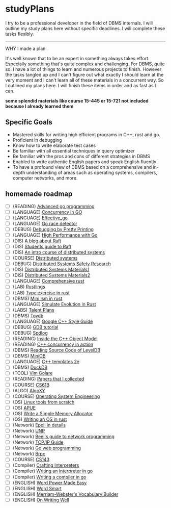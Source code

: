 # studyPlans

I try to be a professional developer in the field of DBMS internals. I will outline my study plans here without specific deadlines. I will complete these tasks flexibly.

---

WHY I made a plan

It's well known that to be an expert in something always takes effort. Especially something that's quite complex and challenging. For DBMS, quite so. I have a lot of things to learn and numerous projects to finish. However the tasks tangled up and I can't figure out what exactly I should learn at the very moment and I can't learn all of these materials in a concurrent way. So I outlined my plans here. I will finish these items in order and as fast as I can.

**some splendid materials like course 15-445 or 15-721 not included because I already learned them**

## Specific Goals

- Mastered skills for writing high efficient programs in C++, rust and go.
- Proficient in debugging
- Know how to write elaborate test cases
- Be familiar with all essential techniques in query optimizer
- Be familiar with the pros and cons of different strategies in DBMS
- Enabled to write authentic English papers and speak English fluently
- To have a profound view of DBMS based on a comprehensive and in-depth understanding of areas such as operating systems, compilers, computer networks, and more.

## homemade roadmap

- [ ] \(READING) [Advanced go programming](https://chai2010.cn/advanced-go-programming-book/)
- [ ] \(LANGUAGE) [Concurrency in GO](https://www.cs.cmu.edu/~gilpin/tutorial/)
- [ ] \(LANGUAGE) [Effective_go](https://go.dev/doc/effective_go)
- [ ] \(LANGUAGE) [Go race detector](https://go.dev/blog/race-detector)
- [ ] \(DEBUG) [Debugging by Pretty Printing](https://blog.josejg.com/debugging-pretty/)
- [ ] \(LANGUAGE) [High Performance with Go](https://geektutu.com/post/high-performance-go.html)
- [ ] \(DIS) [A blog about Raft](https://dunwu.github.io/blog/pages/4907dc/)
- [ ] \(DIS) [Students guide to Raft](https://thesquareplanet.com/blog/students-guide-to-raft/)
- [ ] \(DIS) [An intro course of distributed systems](https://www.distributedsystemscourse.com/)
- [ ] \(COURSE) [Distributed systems](https://pdos.csail.mit.edu/6.824/schedule.html)
- [ ] \(DEBUG) [Distributed Systems Safety Research](https://jepsen.io/)
- [ ] \(DIS) [Distributed Systems Materials1](https://www.qtmuniao.com/2021/05/16/distributed-system-material/)
- [ ] \(DIS) [Distributed Systems Materials2](https://github.com/ty4z2008/Qix/blob/master/ds.md)
- [ ] \(LANGUAGE) [Comprehensive rust](https://google.github.io/comprehensive-rust/)
- [ ] \(LAB) [Rustlings](https://github.com/rust-lang/rustlings)
- [ ] \(LAB) [Type exercise in rust](https://github.com/skyzh/type-exercise-in-rust)
- [ ] \(DBMS) [Mini lsm in rust](https://github.com/skyzh/mini-lsm)
- [ ] \(LANGUAGE) [Simulate Evolution in Rust](https://pwy.io/posts/learning-to-fly-pt1/)
- [ ] \(LABS) [Talent Plans](https://github.com/pingcap/talent-plan)
- [ ] \(DBMS) [Toydb](https://github.com/erikgrinaker/toydb)
- [ ] \(LANGUAGE) [Google C++ Style Guide](https://google.github.io/styleguide/cppguide.html#C++_Version)
- [ ] \(DEBUG) [GDB tutorial](https://www.cs.cmu.edu/~gilpin/tutorial/)
- [ ] \(DEBUG) [Spdlog](https://github.com/gabime/spdlog/wiki/0.-FAQ)
- [ ] \(READING) [Inside the C++ Object Model]()
- [ ] \(READING) [C++ concurrency in action]()
- [ ] \(DBMS) [Reading Source Code of LevelDB](https://github.com/SmartKeyerror/reading-source-code-of-leveldb-1.23)
- [ ] \(DBMS) [MiniOB](https://open.oceanbase.com/train?questionId=200001)
- [ ] \(LANGUAGE) [C++ templates 2e]()
- [ ] \(DBMS) [DuckDB](https://github.com/duckdb/duckdb)
- [ ] \(TOOL) [Vim Golare](https://github.com/wsdjeg/vim-galore-zh_cn)
- [ ] \(READING) [Papers that I collected](https://github.com/owenramber1989/db_papers)
- [ ] \(COURSE) [CS61B](https://fa23.datastructur.es/)
- [ ] \(ALGO) [AlgoXY](https://github.com/liuxinyu95/AlgoXY)
- [ ] \(COURSE) [Operating System Engineering](https://pdos.csail.mit.edu/6.828/2023/)
- [ ] \(OS) [Linux tools from scratch](https://linuxtools-rst.readthedocs.io/zh_CN/latest/)
- [ ] \(OS) [APUE]()
- [ ] \(OS) [Write a Simple Memory Allocator](https://arjunsreedharan.org/post/148675821737/memory-allocators-101-write-a-simple-memory)
- [ ] \(OS) [Writing an OS in rust](https://os.phil-opp.com/zh-CN/)
- [ ] \(Network) [Epoll in details](https://wenfh2020.com/2020/04/23/epoll-code/#1-%E5%BA%94%E7%94%A8%E5%9C%BA%E6%99%AF)
- [ ] \(Network) [UNP]()
- [ ] \(Network) [Beej's guide to network programming](https://beej.us/guide/bgnet/)
- [ ] \(Network) [TCP/IP Guide]()
- [ ] \(Network) [Go web programming]()
- [ ] \(Network) [Brpc](https://github.com/apache/brpc/blob/master/README_cn.md)
- [ ] \(COURSE) [CS143](http://web.stanford.edu/class/cs143/)
- [ ] \(Compiler) [Crafting Interpreters](http://www.craftinginterpreters.com/contents.html)
- [ ] \(Compiler) [Writing an interpreter in go]()
- [ ] \(Compiler) [Writing a compiler in go]()
- [ ] \(ENGLISH) [Word Power Made Easy]()
- [ ] \(ENGLISH) [Word Smart]()
- [ ] \(ENGLISH) [Merriam-Webster's Vocabulary Builder]()
- [ ] \(ENGLISH) [On Writing Well]()
